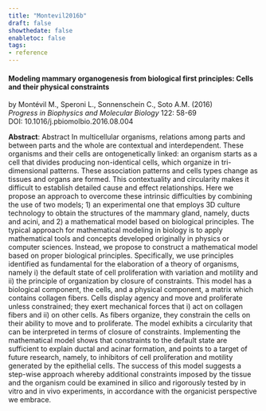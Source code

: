 ```yaml
---
title: "Montevil2016b"
draft: false
showthedate: false
enabletoc: false
tags:
- reference
---
```


#### **Modeling mammary organogenesis from biological first principles: Cells and their physical constraints**     
by Montévil M., Speroni L., Sonnenschein C., Soto A.M. (2016)         
*Progress in Biophysics and Molecular Biology* 122: 58-69       
DOI: 10.1016/j.pbiomolbio.2016.08.004     

**Abstract**:  Abstract In multicellular organisms, relations among parts and between parts and the whole are contextual and interdependent. These organisms and their cells are ontogenetically linked: an organism starts as a cell that divides producing non-identical cells, which organize in tri-dimensional patterns. These association patterns and cells types change as tissues and organs are formed. This contextuality and circularity makes it difficult to establish detailed cause and effect relationships. Here we propose an approach to overcome these intrinsic difficulties by combining the use of two models; 1) an experimental one that employs 3D culture technology to obtain the structures of the mammary gland, namely, ducts and acini, and 2) a mathematical model based on biological principles. The typical approach for mathematical modeling in biology is to apply mathematical tools and concepts developed originally in physics or computer sciences. Instead, we propose to construct a mathematical model based on proper biological principles. Specifically, we use principles identified as fundamental for the elaboration of a theory of organisms, namely i) the default state of cell proliferation with variation and motility and ii) the principle of organization by closure of constraints. This model has a biological component, the cells, and a physical component, a matrix which contains collagen fibers. Cells display agency and move and proliferate unless constrained; they exert mechanical forces that i) act on collagen fibers and ii) on other cells. As fibers organize, they constrain the cells on their ability to move and to proliferate. The model exhibits a circularity that can be interpreted in terms of closure of constraints. Implementing the mathematical model shows that constraints to the default state are sufficient to explain ductal and acinar formation, and points to a target of future research, namely, to inhibitors of cell proliferation and motility generated by the epithelial cells. The success of this model suggests a step-wise approach whereby additional constraints imposed by the tissue and the organism could be examined in silico and rigorously tested by in vitro and in vivo experiments, in accordance with the organicist perspective we embrace.

